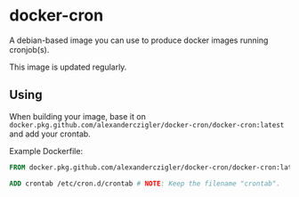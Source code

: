 # docker-cron

A debian-based image you can use to produce docker images running cronjob(s).

This image is updated regularly.

## Using

When building your image, base it on `docker.pkg.github.com/alexanderczigler/docker-cron/docker-cron:latest` and add your crontab.

Example Dockerfile:

```Dockerfile
FROM docker.pkg.github.com/alexanderczigler/docker-cron/docker-cron:latest

ADD crontab /etc/cron.d/crontab # NOTE: Keep the filename "crontab".
```
